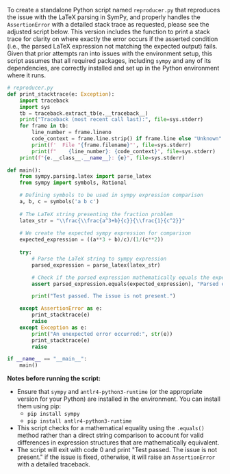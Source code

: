 To create a standalone Python script named `reproducer.py` that reproduces the issue with the LaTeX parsing in SymPy, and properly handles the `AssertionError` with a detailed stack trace as requested, please see the adjusted script below. This version includes the function to print a stack trace for clarity on where exactly the error occurs if the asserted condition (i.e., the parsed LaTeX expression not matching the expected output) fails. Given that prior attempts ran into issues with the environment setup, this script assumes that all required packages, including `sympy` and any of its dependencies, are correctly installed and set up in the Python environment where it runs.

```python
# reproducer.py
def print_stacktrace(e: Exception):
    import traceback
    import sys
    tb = traceback.extract_tb(e.__traceback__)
    print("Traceback (most recent call last):", file=sys.stderr)
    for frame in tb:
        line_number = frame.lineno
        code_context = frame.line.strip() if frame.line else "Unknown"
        print(f'  File "{frame.filename}"', file=sys.stderr)
        print(f"    {line_number}: {code_context}", file=sys.stderr)
    print(f"{e.__class__.__name__}: {e}", file=sys.stderr)

def main():
    from sympy.parsing.latex import parse_latex
    from sympy import symbols, Rational

    # Defining symbols to be used in sympy expression comparison
    a, b, c = symbols('a b c')
    
    # The LaTeX string presenting the fraction problem
    latex_str = "\\frac{\\frac{a^3+b}{c}}{\\frac{1}{c^2}}"
    
    # We create the expected sympy expression for comparison
    expected_expression = ((a**3 + b)/c)/(1/(c**2))
    
    try:
        # Parse the LaTeX string to sympy expression
        parsed_expression = parse_latex(latex_str)

        # Check if the parsed expression mathematically equals the expected expression
        assert parsed_expression.equals(expected_expression), "Parsed expression does not match the expected result."

        print("Test passed. The issue is not present.")

    except AssertionError as e:
        print_stacktrace(e)
        raise
    except Exception as e:
        print("An unexpected error occurred:", str(e))
        print_stacktrace(e)
        raise

if __name__ == "__main__":
    main()
```

**Notes before running the script:**

- Ensure that `sympy` and `antlr4-python3-runtime` (or the appropriate version for your Python) are installed in the environment. You can install them using pip:
  - `pip install sympy`
  - `pip install antlr4-python3-runtime`
- This script checks for a mathematical equality using the `.equals()` method rather than a direct string comparison to account for valid differences in expression structures that are mathematically equivalent.
- The script will exit with code 0 and print "Test passed. The issue is not present." if the issue is fixed, otherwise, it will raise an `AssertionError` with a detailed traceback.